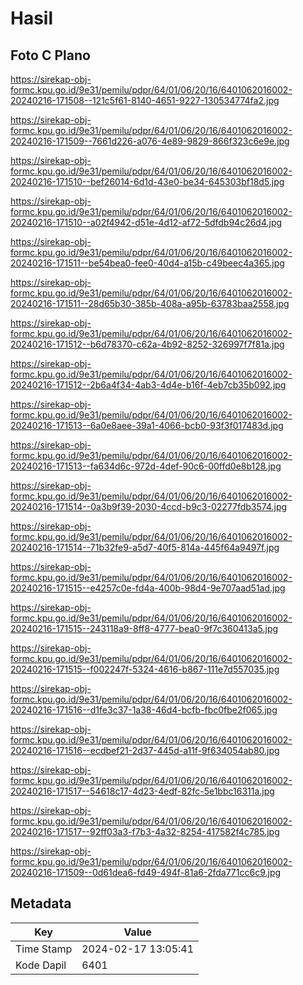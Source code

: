 # Hasil

## Foto C Plano

https://sirekap-obj-formc.kpu.go.id/9e31/pemilu/pdpr/64/01/06/20/16/6401062016002-20240216-171508--121c5f61-8140-4651-9227-130534774fa2.jpg

https://sirekap-obj-formc.kpu.go.id/9e31/pemilu/pdpr/64/01/06/20/16/6401062016002-20240216-171509--7661d226-a076-4e89-9829-866f323c6e9e.jpg

https://sirekap-obj-formc.kpu.go.id/9e31/pemilu/pdpr/64/01/06/20/16/6401062016002-20240216-171510--bef26014-6d1d-43e0-be34-645303bf18d5.jpg

https://sirekap-obj-formc.kpu.go.id/9e31/pemilu/pdpr/64/01/06/20/16/6401062016002-20240216-171510--a02f4942-d51e-4d12-af72-5dfdb94c26d4.jpg

https://sirekap-obj-formc.kpu.go.id/9e31/pemilu/pdpr/64/01/06/20/16/6401062016002-20240216-171511--be54bea0-fee0-40d4-a15b-c49beec4a365.jpg

https://sirekap-obj-formc.kpu.go.id/9e31/pemilu/pdpr/64/01/06/20/16/6401062016002-20240216-171511--28d65b30-385b-408a-a95b-63783baa2558.jpg

https://sirekap-obj-formc.kpu.go.id/9e31/pemilu/pdpr/64/01/06/20/16/6401062016002-20240216-171512--b6d78370-c62a-4b92-8252-326997f7f81a.jpg

https://sirekap-obj-formc.kpu.go.id/9e31/pemilu/pdpr/64/01/06/20/16/6401062016002-20240216-171512--2b6a4f34-4ab3-4d4e-b16f-4eb7cb35b092.jpg

https://sirekap-obj-formc.kpu.go.id/9e31/pemilu/pdpr/64/01/06/20/16/6401062016002-20240216-171513--6a0e8aee-39a1-4066-bcb0-93f3f017483d.jpg

https://sirekap-obj-formc.kpu.go.id/9e31/pemilu/pdpr/64/01/06/20/16/6401062016002-20240216-171513--fa634d6c-972d-4def-90c6-00ffd0e8b128.jpg

https://sirekap-obj-formc.kpu.go.id/9e31/pemilu/pdpr/64/01/06/20/16/6401062016002-20240216-171514--0a3b9f39-2030-4ccd-b9c3-02277fdb3574.jpg

https://sirekap-obj-formc.kpu.go.id/9e31/pemilu/pdpr/64/01/06/20/16/6401062016002-20240216-171514--71b32fe9-a5d7-40f5-814a-445f64a9497f.jpg

https://sirekap-obj-formc.kpu.go.id/9e31/pemilu/pdpr/64/01/06/20/16/6401062016002-20240216-171515--e4257c0e-fd4a-400b-98d4-9e707aad51ad.jpg

https://sirekap-obj-formc.kpu.go.id/9e31/pemilu/pdpr/64/01/06/20/16/6401062016002-20240216-171515--243118a9-8ff8-4777-bea0-9f7c360413a5.jpg

https://sirekap-obj-formc.kpu.go.id/9e31/pemilu/pdpr/64/01/06/20/16/6401062016002-20240216-171515--f002247f-5324-4616-b867-111e7d557035.jpg

https://sirekap-obj-formc.kpu.go.id/9e31/pemilu/pdpr/64/01/06/20/16/6401062016002-20240216-171516--d1fe3c37-1a38-46d4-bcfb-fbc0fbe2f065.jpg

https://sirekap-obj-formc.kpu.go.id/9e31/pemilu/pdpr/64/01/06/20/16/6401062016002-20240216-171516--ecdbef21-2d37-445d-a11f-9f634054ab80.jpg

https://sirekap-obj-formc.kpu.go.id/9e31/pemilu/pdpr/64/01/06/20/16/6401062016002-20240216-171517--54618c17-4d23-4edf-82fc-5e1bbc16311a.jpg

https://sirekap-obj-formc.kpu.go.id/9e31/pemilu/pdpr/64/01/06/20/16/6401062016002-20240216-171517--92ff03a3-f7b3-4a32-8254-417582f4c785.jpg

https://sirekap-obj-formc.kpu.go.id/9e31/pemilu/pdpr/64/01/06/20/16/6401062016002-20240216-171509--0d61dea6-fd49-494f-81a6-2fda771cc6c9.jpg


## Metadata

| Key        | Value               |
| ---------- | ------------------- |
| Time Stamp | 2024-02-17 13:05:41 |
| Kode Dapil | 6401                |



